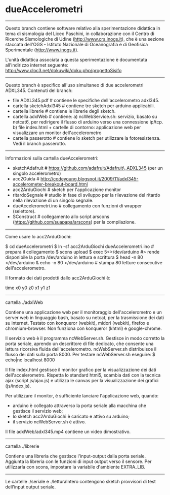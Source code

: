 dueAccelerometri
==========

----
Questo branch contiene software relativo alla sperimentazione didattica in tema di sismologia del Liceo Paschini,
in collaborazione con il Centro di Ricerche Sismologiche di Udine (http://www.crs.inogs.it), che è una sezione staccata
dell'OGS - Istituto Nazionale di Oceanografia e di Geofisica Sperimentale (http://www.inogs.it).

L'unità didattica associata a questa sperimentazione è documentata all'indirizzo internet seguente:
http://www.cloc3.net/dokuwiki/doku.php/progettoSisifo

----

Questo branch è specifico all'uso simultaneo di due accelerometri ADXL345.
Contenuti del branch:

 - file ADXL345.pdf # contiene le specifiche dell'accelerometro adxl345.
 - cartella sketchAdxl345 # contiene tre sketch per arduino applicabili.
 - cartella librerie # contiene le librerie degli sketch. 
 - cartella adxlWeb # contiene:
		a) ncWebService.sh: servizio, basato su netcat6, per redirigere il flusso di arduino verso una connessione ip/tcp.
		b) file index.html + cartelle di contorno: applicazione web per visualizzare un monitor dell'accelerometro
 - cartella passerotto # contiene lo sketch per utilizzare la fotoresistenza. Vedi il branch passerotto.

----

Informazioni sulla cartella dueAccelerometri:

 - sketchAdafruit # https://github.com/adafruit/Adafruit\_ADXL345 (per un singolo accelerometro)
 - acc2Guida #  http://codeyoung.blogspot.it/2009/11/adxl345-accelerometer-breakout-board.html
 - acc2ArduGiochi # sketch per l'applicazione monitor
 - ritardoSegnale # studio in fase di sviluppo per la rilevazione del ritardo nella rilevazione di un singolo segnale.
 - dueAccelerometri.ino # collegamento con funzioni di wrapper (selettore).
 - SConstruct # collegamento allo script arscons (https://github.com/suapapa/arscons) per la compilazione.

----

Come usare lo acc2ArduGiochi:

$ cd dueAccelerometri
$ ln -sf acc2ArduGiochi dueAccelerometri.ino # prepara il collegamento
$ scons upload
$ exec 5<>/dev/arduino #> rende disponibile la porta /dev/arduino in lettura e scrittura
$ head -n 80 </dev/arduino & echo -n 80 >/dev/arduino # stampa 80 letture consecutive dell'accelerometro.

Il formato dei dati prodotti dallo acc2ArduGiochi è:

time x0 y0 z0 x1 y1 z1

---
cartella ./adxlWeb

Contiene una applicazione web per il monitoraggio dell'accelerometro e un server web in linguaggio bash, basato su netcat, per la trasmissione dei dati su internet.
Testato con konqueror (webkit), midori (webkit), firefox e chromium-browser.
Non funziona con konqueror (khtml) e google-chrome.

Il servizio web è il programma ncWebServer.sh.
Gestisce in modo corretto la porta seriale, aprendo un descrittore di file dedicato, che consente una lettura ricorsiva fluida dell'accelerometro.
ncWebServer.sh distribuisce il flusso dei dati sulla porta 8000.
Per testare ncWebServer.sh eseguire:
$ echo|nc localhost 8000

Il file index.html gestisce il monitor grafico per la visualizzazione dei dati dell'accelerometro.
Rispetta lo standard html5, scambia dati con la tecnica ajax (script js/ajax.js) e utilizza le canvas per la visualizzazione dei grafici (js/index.js).

Per utilizzare il monitor, è sufficiente lanciare l'applicazione web, quando:
 - arduino è collegato attraverso la porta seriale alla macchina che gestisce il servizio web;
 - lo sketch acc2ArduGiochi è caricato e attivo su arduino;
 - il servizio ncWebServer.sh è attivo.

Il file adxlWeb/adxl345.mp4 contiene un video dimostrativo.

----
cartella ./librerie

Contiene una libreria che gestisce l'input-output dalla porta seriale.
Aggiunta la libreria con le funzioni di input output verso il sensore.
Per utilizzarla con scons, impostare la variabile d'ambiente EXTRA_LIB.

----
Le cartelle ./seriale e ./letturaIntero contengono sketch provvisori di test dell'input output seriale.
